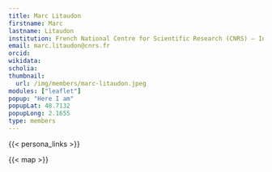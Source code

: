 ```yaml
---
title: Marc Litaudon
firstname: Marc
lastname: Litaudon
institution: French National Centre for Scientific Research (CNRS) – Institut de Chimie des Substances Naturelles (ICSN), Paris-Saclay, France
email: marc.litaudon@cnrs.fr
orcid:
wikidata:
scholia:
thumbnail:
  url: /img/members/marc-litaudon.jpeg
modules: ["leaflet"]
popup: "Here I am"
popupLat: 48.7132
popupLong: 2.1655
type: members
---
```


{{< persona_links >}}

{{< map >}}
